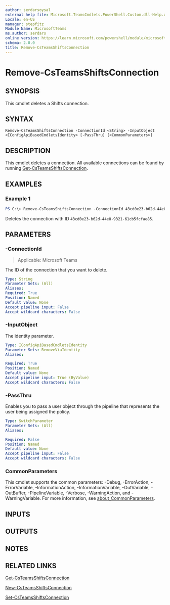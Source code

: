 ```yaml
---
author: serdarsoysal
external help file: Microsoft.TeamsCmdlets.PowerShell.Custom.dll-Help.xml
Locale: en-US
manager: stepfitz
Module Name: MicrosoftTeams
ms.author: serdars
online version: https://learn.microsoft.com/powershell/module/microsoftteams/remove-csteamsshiftsconnection
schema: 2.0.0
title: Remove-CsTeamsShiftsConnection
---
```


# Remove-CsTeamsShiftsConnection

## SYNOPSIS

This cmdlet deletes a Shifts connection.

## SYNTAX

```
Remove-CsTeamsShiftsConnection -ConnectionId <String> -InputObject <IConfigApiBasedCmdletsIdentity> [-PassThru] [<CommonParameters>]
```

## DESCRIPTION

This cmdlet deletes a connection. All available connections can be found by running [Get-CsTeamsShiftsConnection](https://learn.microsoft.com/powershell/module/microsoftteams/get-csteamsshiftsconnection).

## EXAMPLES

### Example 1
```powershell
PS C:\> Remove-CsTeamsShiftsConnection -ConnectionId 43cd0e23-b62d-44e8-9321-61cb5fcfae85
```

Deletes the connection with ID `43cd0e23-b62d-44e8-9321-61cb5fcfae85`.

## PARAMETERS

### -ConnectionId

> Applicable: Microsoft Teams

The ID of the connection that you want to delete.

```yaml
Type: String
Parameter Sets: (All)
Aliases:
Required: True
Position: Named
Default value: None
Accept pipeline input: False
Accept wildcard characters: False
```

### -InputObject

The identity parameter.

```yaml
Type: IConfigApiBasedCmdletsIdentity
Parameter Sets: RemoveViaIdentity
Aliases:

Required: True
Position: Named
Default value: None
Accept pipeline input: True (ByValue)
Accept wildcard characters: False
```

### -PassThru

Enables you to pass a user object through the pipeline that represents the user being assigned the policy.

```yaml
Type: SwitchParameter
Parameter Sets: (All)
Aliases:

Required: False
Position: Named
Default value: None
Accept pipeline input: False
Accept wildcard characters: False
```

### CommonParameters
This cmdlet supports the common parameters: -Debug, -ErrorAction, -ErrorVariable, -InformationAction, -InformationVariable, -OutVariable, -OutBuffer, -PipelineVariable, -Verbose, -WarningAction, and -WarningVariable. For more information, see [about_CommonParameters](https://go.microsoft.com/fwlink/?LinkID=113216).

## INPUTS

## OUTPUTS

## NOTES

## RELATED LINKS

[Get-CsTeamsShiftsConnection](https://learn.microsoft.com/powershell/module/microsoftteams/get-csteamsshiftsconnection)

[New-CsTeamsShiftsConnection](https://learn.microsoft.com/powershell/module/microsoftteams/new-csteamsshiftsconnection)

[Set-CsTeamsShiftsConnection](https://learn.microsoft.com/powershell/module/microsoftteams/set-csteamsshiftsconnection)
